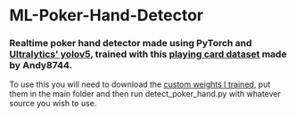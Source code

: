 # ML-Poker-Hand-Detector

### Realtime poker hand detector made using PyTorch and [Ultralytics' yolov5](https://github.com/ultralytics/yolov5), trained with this [playing card dataset](https://www.kaggle.com/andy8744/playing-cards-object-detection-dataset) made by Andy8744.

To use this you will need to download the [custom weights I trained](https://www.dropbox.com/s/213hqltoj1c4om2/cards_v5.pt?dl=0), put them in the main folder and then run detect_poker_hand.py with whatever source you wish to use.
